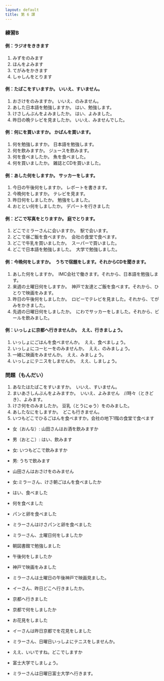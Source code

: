 ```yaml
---
layout: default
title: 第 6 課
---
```


### 練習B

#### 例：ラジオをききます

1. みずをのみます
2. ほんをよみます
3. てがみをかきます
4. しゃしんをとります

#### 例：たばこをすいますか。    いいえ、すいません。

1. おさけをのみますか。    いいえ、のみません。
2. あした日本語を勉強しますか。    はい、勉強します。
3. けさしんぶんをよみましたか。    はい、よみました。
4. 昨日の晩テレビを見ましたか。    いいえ、みませんでした。

#### 例：何にを買いますか。    かばんを買います。

1. 何を勉強しますか。    日本語を勉強します。
2. 何を飲みますか。    ジュースを飲みます。
3. 何を食べましたか。    魚を食べました。
4. 何を買いましたか。    雑誌とCDを買いました。

#### 例：あした何をしますか。    サッカーをします。

1. 今日の午後何をしますか。    レポートを書きます。
2. 今晩何をしますか。    テレビを見ます。
3. 昨日何をしましたか。    勉強をしました。
4. おととい何をしましたか。    デパートを行きました

#### 例：どこで写真をとりますか。    庭でとります。

1. どこでミラーさんに会いますか。　駅で会います。
2. どこで昼ご飯を食べますか。　会社の食堂で食べます。
3. どこで牛乳を買いましたか。　スーパーで買いました。
4. どこで日本語を勉強しました。　大学で勉強しました。

#### 例：今晩何をしますか。　うちで宿題をします。それからCDを聞きます。

1. あした何をしますか。　IMC会社で働きます。それから、日本語を勉強します。
2. 来週の土曜日何をしますか。　神戸で友達とご飯を食べます。それから、ひとりで映画をみます。
3. 昨日の午後何をしましたか。　ロビーでテレビを見ました。それから、てがみをかきました。
4. 先週の日曜日何をしましたか。　にわでサッカーをしました。それから、ビールを飲みました。

#### 例：いっしょに京都へ行きませんか。　ええ、行きましょう。

1. いっしょにごはんを食べませんか。　ええ、食べましょう。
2. いっしょにコーヒーをのみませんか。　ええ、のみましょう。
3. 一緒に映画をみませんか。　ええ、みましょう。
4. いっしょにテニスをしませんか。　ええ、しましょう。

### 問題（もんだい）

1. あなたはたばこをすいますか。　いいえ、すいません。
2. まいあさしんぶんをよみますか。　いいえ、よみません　//時々（ときどき）、よみます。
3. けさ何をのみましたか。 豆乳（とうにゅう）をのみました。
4. あしたなにをしますか。　どこも行きません。
5. いつもどこでひるごはんを食べますか。会社の地下1階の食堂で食べます

* 女（おんな）: 山田さんはお酒を飲みますか
* 男（おとこ）: はい、飲みます
* 女: いつもどこで飲みますか
* 男: うちで飲みます
* 山田さんはおさけをのみません

* 女:ミラーさん、けさ朝ごはんを食べましたか
* はい、食べました
* 何を食べました
* パンと卵を食べました
* ミラーさんはけさパンと卵を食べました

* ミラーさん、土曜日何をしましたか
* 朝図書館で勉強しました
* 午後何をしましたか
* 神戸で映画をみました
* ミラーさんは土曜日の午後神戸で映画見ました。

* イーさん、昨日どこへ行きましたか。
* 京都へ行きました
* 京都で何をしましたか
* お花見をしました
* イーさんは昨日京都でを花見をしました

* ミラーさん、日曜日いっしよにテニスをしませんか。
* ええ、いいですね。どこでしますか
* 富士大学でしましょう。
* ミラーさんは日曜日富士大学へ行きます。